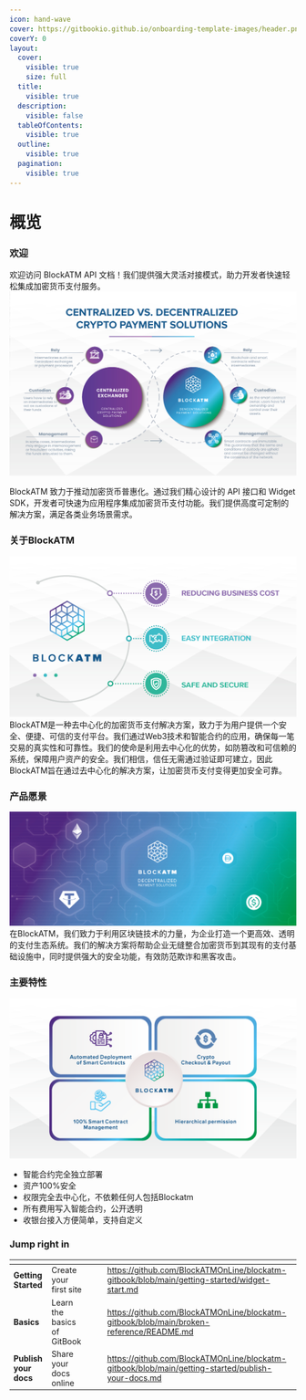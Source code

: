 ```yaml
---
icon: hand-wave
cover: https://gitbookio.github.io/onboarding-template-images/header.png
coverY: 0
layout:
  cover:
    visible: true
    size: full
  title:
    visible: true
  description:
    visible: false
  tableOfContents:
    visible: true
  outline:
    visible: true
  pagination:
    visible: true
---
```


# 概览

### 欢迎

欢迎访问 BlockATM API 文档！我们提供强大灵活对接模式，助力开发者快速轻松集成加密货币支付服务。![img\_3.png](.gitbook/assets/img_3.png)

BlockATM 致力于推动加密货币普惠化。通过我们精心设计的 API 接口和 Widget SDK，开发者可快速为应用程序集成加密货币支付功能。我们提供高度可定制的解决方案，满足各类业务场景需求。

### 关于BlockATM

![img\_2.png](.gitbook/assets/img_2.png)\
BlockATM是一种去中心化的加密货币支付解决方案，致力于为用户提供一个安全、便捷、可信的支付平台。我们通过Web3技术和智能合约的应用，确保每一笔交易的真实性和可靠性。我们的使命是利用去中心化的优势，如防篡改和可信赖的系统，保障用户资产的安全。我们相信，信任无需通过验证即可建立，因此BlockATM旨在通过去中心化的解决方案，让加密货币支付变得更加安全可靠。

### 产品愿景

![img.png](.gitbook/assets/img.png)\
在BlockATM，我们致力于利用区块链技术的力量，为企业打造一个更高效、透明的支付生态系统。我们的解决方案将帮助企业无缝整合加密货币到其现有的支付基础设施中，同时提供强大的安全功能，有效防范欺诈和黑客攻击。

### 主要特性

![img\_1.png](.gitbook/assets/img_1.png)

* 智能合约完全独立部署
* 资产100%安全
* 权限完全去中心化，不依赖任何人包括Blockatm
* 所有费用写入智能合约，公开透明
* 收银台接入方便简单，支持自定义

### Jump right in

<table data-view="cards"><thead><tr><th></th><th></th><th data-hidden data-card-cover data-type="files"></th><th data-hidden></th><th data-hidden data-card-target data-type="content-ref"></th></tr></thead><tbody><tr><td><strong>Getting Started</strong></td><td>Create your first site</td><td></td><td></td><td><a href="https://github.com/BlockATMOnLine/blockatm-gitbook/blob/main/getting-started/widget-start.md">https://github.com/BlockATMOnLine/blockatm-gitbook/blob/main/getting-started/widget-start.md</a></td></tr><tr><td><strong>Basics</strong></td><td>Learn the basics of GitBook</td><td></td><td></td><td><a href="https://github.com/BlockATMOnLine/blockatm-gitbook/blob/main/broken-reference/README.md">https://github.com/BlockATMOnLine/blockatm-gitbook/blob/main/broken-reference/README.md</a></td></tr><tr><td><strong>Publish your docs</strong></td><td>Share your docs online</td><td></td><td></td><td><a href="https://github.com/BlockATMOnLine/blockatm-gitbook/blob/main/getting-started/publish-your-docs.md">https://github.com/BlockATMOnLine/blockatm-gitbook/blob/main/getting-started/publish-your-docs.md</a></td></tr></tbody></table>
